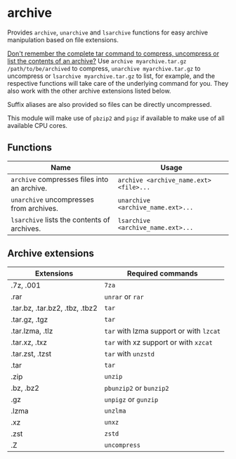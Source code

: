 archive
=======

Provides `archive`, `unarchive` and `lsarchive` functions for easy archive
manipulation based on file extensions.

[Don't remember the complete tar command to compress, uncompress or list the
contents of an archive?](https://xkcd.com/1168/) Use `archive myarchive.tar.gz
/path/to/be/archived` to compress, `unarchive myarchive.tar.gz` to uncompress or
`lsarchive myarchive.tar.gz` to list, for example, and the respective functions
will take care of the underlying command for you. They also work with the other
archive extensions listed below.

Suffix aliases are also provided so files can be directly uncompressed.

This module will make use of `pbzip2` and `pigz` if available to make use of all available CPU cores.

Functions
---------

| Name | Usage
| ---- | -----
| `archive` compresses files into an archive. | `archive <archive_name.ext> <file>...`
| `unarchive` uncompresses from archives. | `unarchive <archive_name.ext>...`
| `lsarchive` lists the contents of archives. | `lsarchive <archive_name.ext>...`

Archive extensions
------------------

| Extensions | Required commands
| ---------- | -----------------
| .7z, .001 | `7za`
| .rar | `unrar` or `rar`
| .tar.bz, .tar.bz2, .tbz, .tbz2 | `tar`
| .tar.gz, .tgz | `tar`
| .tar.lzma, .tlz | `tar` with lzma support or with `lzcat`
| .tar.xz, .txz | `tar` with xz support or with `xzcat`
| .tar.zst, .tzst | `tar` with `unzstd`
| .tar | `tar`
| .zip | `unzip`
| .bz, .bz2 | `pbunzip2` or `bunzip2`
| .gz | `unpigz` or `gunzip`
| .lzma | `unzlma`
| .xz | `unxz`
| .zst | `zstd`
| .Z | `uncompress`

